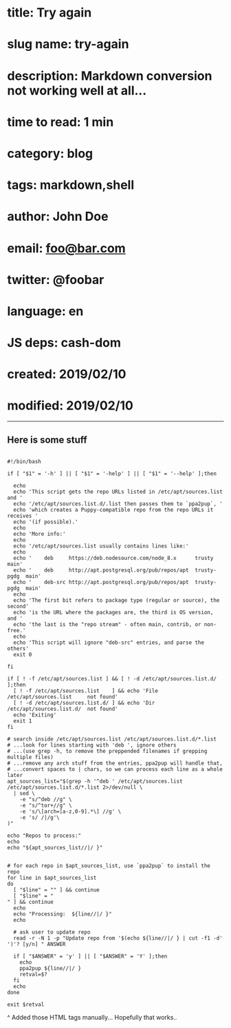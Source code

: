 # title:        Try again
# slug name:    try-again
# description:  Markdown conversion not working well at all...
# time to read: 1 min
# category:     blog
# tags:         markdown,shell
# author:       John Doe
# email:        foo@bar.com
# twitter:      @foobar
# language:     en
# JS deps:      cash-dom 
# created:      2019/02/10
# modified:     2019/02/10

---

## Here is some stuff

<pre><code>
#!/bin/bash

if [ "$1" = '-h' ] || [ "$1" = '-help' ] || [ "$1" = '--help' ];then

  echo
  echo 'This script gets the repo URLs listed in /etc/apt/sources.list and '
  echo '/etc/apt/sources.list.d/<name>.list then passes them to `ppa2pup`, '
  echo 'which creates a Puppy-compatible repo from the repo URLs it receives '
  echo '(if possible).'
  echo
  echo 'More info:'
  echo
  echo '/etc/apt/sources.list usually contains lines like:'
  echo
  echo '    deb     https://deb.nodesource.com/node_8.x      trusty       main'
  echo '    deb     http://apt.postgresql.org/pub/repos/apt  trusty-pgdg  main'
  echo '    deb-src http://apt.postgresql.org/pub/repos/apt  trusty-pgdg  main'
  echo
  echo 'The first bit refers to package type (regular or source), the second'
  echo 'is the URL where the packages are, the third is OS version, and '
  echo 'the last is the "repo stream" - often main, contrib, or non-free.'
  echo
  echo 'This script will ignore "deb-src" entries, and parse the others'
  exit 0

fi

if [ ! -f /etc/apt/sources.list ] && [ ! -d /etc/apt/sources.list.d/ ];then
  [ ! -f /etc/apt/sources.list    ] && echo 'File /etc/apt/sources.list     not found'
  [ ! -d /etc/apt/sources.list.d/ ] && echo 'Dir  /etc/apt/sources.list.d/  not found'
  echo 'Exiting'
  exit 1
fi

# search inside /etc/apt/sources.list /etc/apt/sources.list.d/*.list
# ...look for lines starting with 'deb ', ignore others
# ...(use grep -h, to remove the preppended filenames if grepping multiple files)
# ...remove any arch stuff from the entries, ppa2pup will handle that,
# ...convert spaces to | chars, so we can process each line as a whole later
apt_sources_list="$(grep -h '^deb ' /etc/apt/sources.list /etc/apt/sources.list.d/*.list 2>/dev/null \
  | sed \
    -e "s/^deb //g" \
    -e "s/^tor+//g" \
    -e 's/\[arch=[a-z,0-9].*\] //g' \
    -e 's/ /|/g'\
)"

echo "Repos to process:"
echo
echo "${apt_sources_list//|/ }"


# for each repo in $apt_sources_list, use `ppa2pup` to install the repo
for line in $apt_sources_list
do
  [ "$line" = "" ] && continue
  [ "$line" = "
" ] && continue
  echo
  echo "Processing:  ${line//|/ }"
  echo

  # ask user to update repo
  read -r -N 1 -p "Update repo from '$(echo ${line//|/ } | cut -f1 -d' ')'? [y/n] " ANSWER

  if [ "$ANSWER" = 'y' ] || [ "$ANSWER" = 'Y' ];then
    echo
    ppa2pup ${line//|/ }
    retval=$?
  fi
  echo
done

exit $retval
</code></pre>

^ Added those HTML tags manually... Hopefully that works..


